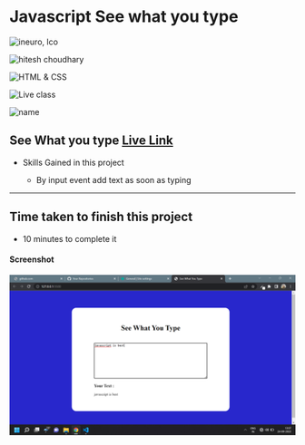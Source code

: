 # Javascript See what you type

![ineuro, lco](https://img.shields.io/badge/iNeuron-LCO-green)

![hitesh choudhary](https://img.shields.io/badge/Hitesh--Choudhary-Full--stack--JS--bootcamp-red)

![HTML & CSS](https://img.shields.io/badge/JAVASCRIPT-DOM-orange)

![Live class](https://img.shields.io/badge/LIVE--CLASS-PROJECT--SEE--YOU--TYPE-lightgrey)

![name](https://img.shields.io/badge/Vimal--Kumar-lightgrey)

## See What you type [Live Link](https://name-conversion-js.netlify.app/)

- Skills Gained in this project

  - By input event add text as soon as typing

---

## Time taken to finish this project

- 10 minutes to complete it

#### Screenshot

![Desktop](./Image/js-14.png)
